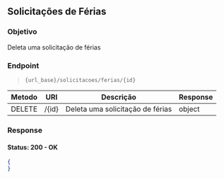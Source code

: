 ## Solicitações de Férias

### Objetivo

Deleta uma solicitação de férias

### Endpoint

> `{url_base}/solicitacoes/ferias/{id}`

| Metodo  | URI               | Descrição                                                               | Response      |
|---------|-------------------|-------------------------------------------------------------------------|---------------|
| DELETE  | /{id}             | Deleta uma solicitação de férias                                        | object        |


### Response
#### Status: 200 - OK
```json
{
}   

```